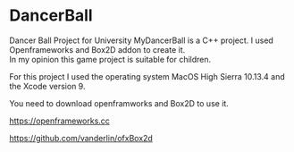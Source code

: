 # DancerBall
Dancer Ball Project for University
MyDancerBall is a C++ project. I used Openframeworks and Box2D addon to create it.  
In my opinion this game project is suitable for children. 

For this project I used the operating system MacOS High Sierra 10.13.4 and the Xcode version 9. 

You need to download openframworks and Box2D to use it. 

https://openframeworks.cc

https://github.com/vanderlin/ofxBox2d
